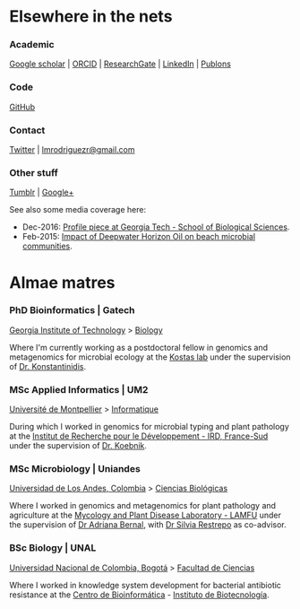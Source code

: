# Elsewhere in the nets

### Academic
[Google scholar](https://scholar.google.com/citations?user=NflBi1cAAAAJ&hl=en) |
[ORCID](http://orcid.org/0000-0001-7603-3093) |
[ResearchGate](https://www.researchgate.net/profile/Luis_Rodriguez-R) |
[LinkedIn](https://www.linkedin.com/profile/view?id=AAMAAAUA4cYBd2fdSpjjM-c26Z1r2GIWVm-TiGg) |
[Publons](https://publons.com/a/326532)

### Code
[GitHub](https://github.com/lmrodriguezr)

### Contact
[Twitter](https://twitter.com/_lrr_) |
[lmrodriguezr@gmail.com](mailto:lmrodriguezr@gmail.com)

### Other stuff
[Tumblr](http://-lrr-.tumblr.com) |
[Google+](http://gplus.to/lrr)

See also some media coverage here:
* Dec-2016: [Profile piece at Georgia Tech - School of Biological Sciences](http://biosci.gatech.edu/news-events/news/555).
* Feb-2015: [Impact of Deepwater Horizon Oil on beach microbial communities](https://www.sciencedaily.com/releases/2015/02/150217154038.htm?utm_source=feedburner&utm_medium=feed&utm_campaign=Feed%3A+sciencedaily+%28Latest+Science+News+--+ScienceDaily%29).

# Almae matres

### PhD Bioinformatics | Gatech
[Georgia Institute of Technology](http://www.gatech.edu/) > [Biology](http://www.biology.gatech.edu/)

Where I'm currently working as a postdoctoral fellow in genomics and metagenomics for microbial ecology at the
[Kostas lab](http://enve-omics.gatech.edu/) under the supervision of
[Dr. Konstantinidis](http://www.ce.gatech.edu/people/faculty/711/overview).

### MSc Applied Informatics | UM2
[Université de Montpellier](http://www.umontpellier.fr/) > [Informatique](http://deptinfofds.univ-montp2.fr/)

During which I worked in genomics for microbial typing and plant pathology at the
[Institut de Recherche pour le Développement - IRD, France-Sud](http://www.france-sud.ird.fr/)
under the supervision of [Dr. Koebnik](http://www.biopred.net/koebnik/).

### MSc Microbiology | Uniandes
[Universidad de Los Andes, Colombia](http://uniandes.edu.co/) > [Ciencias Biológicas](http://cienciasbiologicas.uniandes.edu.co/)

Where I worked in genomics and metagenomics for plant pathology and agriculture at the
[Mycology and Plant Disease Laboratory - LAMFU](http://lamfu.uniandes.edu.co/) under the supervision
of [Dr Adriana Bernal](http://lamfu.uniandes.edu.co/index.php/2-uncategorised/10-adriana-bernal), with
[Dr Silvia Restrepo](http://lamfu.uniandes.edu.co/index.php/9-researchers/9-silvia-restrepo) as co-advisor.

### BSc Biology | UNAL
[Universidad Nacional de Colombia, Bogotá](http://unal.edu.co/) > [Facultad de Ciencias](http://ciencias.bogota.unal.edu.co/)

Where I worked in knowledge system development for bacterial antibiotic resistance at the [Centro de Bioinformática](http://bioinf.ibun.unal.edu.co/) - [Instituto de Biotecnología](http://ibun.unal.edu.co/).

